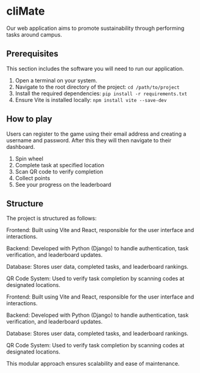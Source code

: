 # cliMate
Our web application aims to promote sustainability through performing tasks around campus.

## Prerequisites
This section includes the software you will need to run our application. 

1. Open a terminal on your system.
2. Navigate to the root directory of the project: 
`cd /path/to/project`
3. Install the required dependencies:
`pip install -r requirements.txt`
4. Ensure Vite is installed locally:
`npm install vite --save-dev`

## How to play 
Users can register to the game using their email address and creating a username and password. After this they will then navigate to their dashboard.
1. Spin wheel
2. Complete task at specified location
3. Scan QR code to verify completion
4. Collect points
5. See your progress on the leaderboard

## Structure
The project is structured as follows:

Frontend: Built using Vite and React, responsible for the user interface and interactions.

Backend: Developed with Python (Django) to handle authentication, task verification, and leaderboard updates.

Database: Stores user data, completed tasks, and leaderboard rankings.

QR Code System: Used to verify task completion by scanning codes at designated locations.

Frontend: Built using Vite and React, responsible for the user interface and interactions.

Backend: Developed with Python (Django) to handle authentication, task verification, and leaderboard updates.

Database: Stores user data, completed tasks, and leaderboard rankings.

QR Code System: Used to verify task completion by scanning codes at designated locations.

This modular approach ensures scalability and ease of maintenance.
